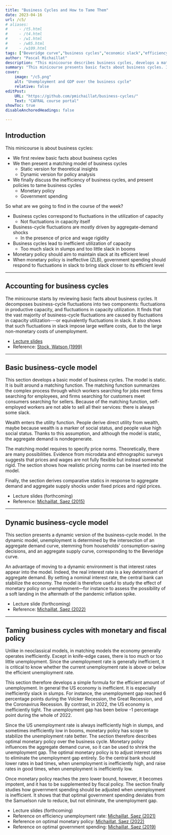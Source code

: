 ```yaml
---
title: "Business Cycles and How to Tame Them" 
date: 2023-04-16
url: /c5/
# aliases: 
#     - /t5.html
#     - /t4.html
#     - /w1.html
#     - /w85.html
#     - /w109.html
tags: ["Beveridge curve","business cycles","economic slack","efficiency","government spending","matching model","monetary policy","price rigidity","stabilization policy","sufficient statistics","unemployment gap"]
author: "Pascal Michaillat"
description: "This minicourse describes business cycles, develops a matching model to explain them, and discusses how monetary and fiscal policy can tame them."
summary: "This minicourse presents basic facts about business cycles. It then develops a matching model to explain these business-cycle facts. Finally, it explains how monetary policy and government spending should be designed to tame business cycles." 
cover:
    image: "/c5.png"
    alt: "Unemployment and GDP over the business cycle"
    relative: false
editPost:
    URL: "https://github.com/pmichaillat/business-cycles/"
    Text: "CAFRAL course portal"
showToc: true
disableAnchoredHeadings: false

---
```


## Introduction

This minicourse is about business cycles:

- We first review basic facts about business cycles
- We then present a matching model of business cycles
    + Static version for theoretical insights
    + Dynamic version for policy analysis
- We finally discuss the inefficiency of business cycles, and present policies to tame business cycles
    + Monetary policy
    + Government spending

So what are we going to find in the course of the week?

- Business cycles correspond to fluctuations in the utilization of capacity
    + Not fluctuations in capacity itself
- Business-cycle fluctuations are mostly driven by aggregate-demand shocks
    + In the presence of price and wage rigidity
- Business cycles lead to inefficient utilization of capacity
    + Too much slack in slumps and too little slack in booms
- Monetary policy should aim to maintain slack at its efficient level
- When monetary policy is ineffective (ZLB), government spending should respond to fluctuations in slack to bring slack closer to its efficient level

---

## Accounting for business cycles

The minicourse starts by reviewing basic facts about business cycles. It decomposes business-cycle fluctuations into two components: fluctuations in productive capacity, and fluctuations in capacity utilization. It finds that the vast majority of business-cycle fluctuations are caused by fluctuations in capacity utilization---or equivalently fluctuations in slack. It also shows that such fluctuations in slack impose large welfare costs, due to the large non-monetary costs of unemployment.

- [Lecture slides](/z1.pdf)
- Reference: [Stock, Watson (1999)](https://doi.org/10.1016/S1574-0048(99)01004-6)

---

## Basic business-cycle model

This section develops a basic model of business cycles. The model is static. It is built around a matching function. The matching function summarizes the complex process through which workers searching for jobs meet firms searching for employees, and firms searching for customers meet consumers searching for sellers. Because of the matching function, self-employed workers are not able to sell all their services: there is always some slack. 

Wealth enters the utility function. People derive direct utility from wealth, maybe because wealth is a marker of social status, and people value high social status. Thanks to this assumption, and although the model is static, the aggregate demand is nondegenerate.

The matching model requires to specify price norms. Theoretically, there are many possibilities. Evidence from microdata and ethnographic surveys suggests that prices and wages are not fully flexible but instead somewhat rigid. The section shows how realistic pricing norms can be inserted into the model. 

Finally, the section derives comparative statics in response to aggregate demand and aggregate supply shocks under fixed prices and rigid prices. 

- Lecture slides (forthcoming)
- Reference: [Michaillat, Saez (2015)](/3/)

---

## Dynamic business-cycle model

This section presents a dynamic version of the business-cycle model. In the dynamic model, unemployment is determined by the intersection of an aggregate demand curve, stemming from households' consumption-saving decisions, and an aggregate supply curve, corresponding to the Beveridge curve.

An advantage of moving to a dynamic environment is that interest rates appear into the model. Indeed, the real interest rate is a key determinant of aggregate demand. By setting a nominal interest rate, the central bank can stabilize the economy. The model is therefore useful to study the effect of monetary policy on unemployment—for instance to assess the possibility of a soft landing in the aftermath of the pandemic inflation spike.

- Lecture slide (forthcoming)
- Reference: [Michaillat, Saez (2022)](/7/)

---

## Taming business cycles with monetary and fiscal policy

Unlike in neoclassical models, in matching models the economy generally operates inefficiently. Except in knife-edge cases, there is too much or too little unemployment. Since the unemployment rate is generally inefficient, it is critical to know whether the current unemployment rate is above or below the efficient unemployment rate.

This section therefore develops a simple formula for the efficient amount of unemployment. In general the US economy is inefficient. It is especially inefficiently slack in slumps.  For instance, the unemployment gap reached 6 percentage points during the Volcker Recession, the Great Recession, and the Coronavirus Recession. By contrast, in 2022, the US economy is inefficiently tight. The unemployment gap has been below -1 percentage point during the whole of 2022.

Since the US unemployment rate is always inefficiently high in slumps, and sometimes inefficiently low in booms, monetary policy has scope to stabilize the unemployment rate better. The section therefore describes optimal monetary policy over the business cycle. Monetary policy influences the aggregate demand curve, so it can be used to shrink the unemployment gap. The optimal monetary policy is to adjust interest rates to eliminate the unemployment gap entirely. So the central bank should lower rates in bad times, when unemployment is inefficiently high, and raise rates in good times, when unemployment is inefficiently low.

Once monetary policy reaches the zero lower bound, however, it becomes impotent, and it has to be supplemented by fiscal policy. The section finally studies how government spending should be adjusted when unemployment is inefficient. It shows that that optimal government spending deviates from the Samuelson rule to reduce, but not eliminate, the unemployment gap.

- Lecture slides (forthcoming)
- Reference on efficiency unemployment rate: [Michaillat, Saez (2021)](/9/)
- Reference on optimal monetary policy: [Michaillat, Saez (2022)](/7/)
- Reference on optimal government spending: [Michaillat, Saez (2019)](/6/)